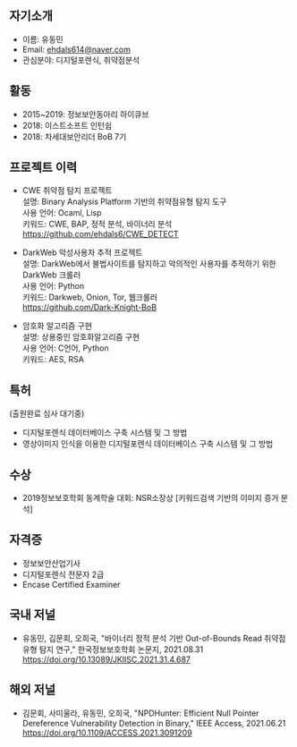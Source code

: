 
## 자기소개
- 이름: 유동민
- Email: ehdals614@naver.com
- 관심분야: 디지털포렌식, 취약점분석

## 활동
- 2015~2019: 정보보안동아리 하이큐브
- 2018: 이스트소프트 인턴쉽
- 2018: 차세대보안리더 BoB 7기

## 프로젝트 이력

- CWE 취약점 탐지 프로젝트 <br/>
      설명: Binary Analysis Platform 기반의 취약점유형 탐지 도구<br/>
      사용 언어: Ocaml, Lisp <br/>
      키워드: CWE, BAP, 정적 분석, 바이너리 분석 <br/>
      https://github.com/ehdals6/CWE_DETECT

- DarkWeb 악성사용자 추적 프로젝트 <br/>
      설명: DarkWeb에서 불법사이트를 탐지하고 악의적인 사용자를 추적하기 위한 DarkWeb 크롤러 <br/>
      사용 언어: Python <br/>
      키워드: Darkweb, Onion, Tor, 웹크롤러 <br/>
      https://github.com/Dark-Knight-BoB

- 암호화 알고리즘 구현 <br/>
     설명: 상용중인 암호화알고리즘 구현 <br/>
     사용 언어: C언어, Python <br/>
     키워드: AES, RSA
     
## 특허
(출원완료 심사 대기중)
- 디지털포렌식 데이터베이스 구축 시스템 및 그 방법 
- 영상이미지 인식을 이용한 디지털포렌식 데이터베이스 구축 시스템 및 그 방법 

## 수상
- 2019정보보호학회 동계학술 대회: NSR소장상 [키워드검색 기반의 이미지 증거 분석]

## 자격증
- 정보보안산업기사
- 디지털포렌식 전문자 2급
- Encase Certified Examiner

## 국내 저널
- 유동민, 김문회, 오희국, "바이너리 정적 분석 기반 Out-of-Bounds Read 취약점 유형 탐지 연구," 한국정보보호학회 논문지, 2021.08.31
https://doi.org/10.13089/JKIISC.2021.31.4.687 

## 해외 저널
- 김문회, 사미울라, 유동민, 오희국, "NPDHunter: Efficient Null Pointer Dereference Vulnerability Detection in Binary," IEEE Access, 2021.06.21
https://doi.org/10.1109/ACCESS.2021.3091209
